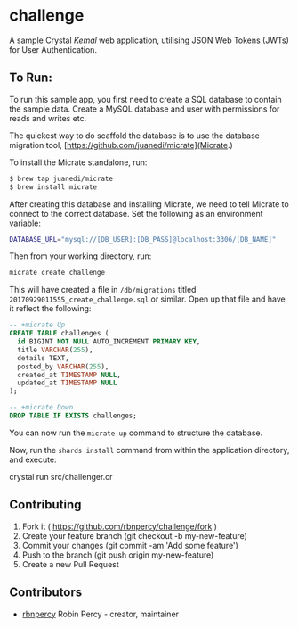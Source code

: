 challenge
=========

A sample Crystal *Kemal* web application, utilising JSON Web Tokens (JWTs) for User Authentication.

## To Run:

To run this sample app, you first need to create a SQL database to contain the sample data.  Create a MySQL database and user with permissions for reads and writes etc.

The quickest way to do scaffold the database is to use the database migration tool, [https://github.com/juanedi/micrate](Micrate.)

To install the Micrate standalone, run:

~~~ bash
$ brew tap juanedi/micrate
$ brew install micrate
~~~

After creating this database and installing Micrate, we need to tell Micrate to connect to the correct database.  Set the following as an environment variable:

~~~ bash
DATABASE_URL="mysql://[DB_USER]:[DB_PASS]@localhost:3306/[DB_NAME]"
~~~

Then from your working directory, run:

~~~ bash
micrate create challenge
~~~

This will have created a file in `/db/migrations` titled `20170929011555_create_challenge.sql` or similar.  Open up that file and have it reflect the following:

~~~ sql
-- +micrate Up
CREATE TABLE challenges (
  id BIGINT NOT NULL AUTO_INCREMENT PRIMARY KEY,
  title VARCHAR(255),
  details TEXT,
  posted_by VARCHAR(255),
  created_at TIMESTAMP NULL,
  updated_at TIMESTAMP NULL
);

-- +micrate Down
DROP TABLE IF EXISTS challenges;
~~~

You can now run the `micrate up` command to structure the database.

Now, run the `shards install` command from within the application directory, and execute:

  crystal run src/challenger.cr


## Contributing

1. Fork it ( https://github.com/rbnpercy/challenge/fork )
2. Create your feature branch (git checkout -b my-new-feature)
3. Commit your changes (git commit -am 'Add some feature')
4. Push to the branch (git push origin my-new-feature)
5. Create a new Pull Request

## Contributors

- [rbnpercy](https://github.com/rbnpercy) Robin Percy - creator, maintainer
